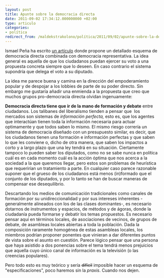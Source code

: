 ```yaml
---
layout: post
title: Apunte sobre la democracia directa
date: 2011-09-02 17:34:12.000000000 +02:00
type: articulo
categories:
- política
redirect_from: /maldekstrakolono/política/2011/09/02/apunte-sobre-la-democracia-directa.html
---
```

<p>Ismael Peña ha escrito <a href="http://ictlogy.net/20110831-a-hybrid-model-of-direct-representative-democracy/">un artículo</a> donde propone un detallado esquema de democracia directa combinada con democracia representativa. La idea general es aquella de que los ciudadanos puedan ejercer su voto a una propuesta concreta siempre que lo deseen. En caso contrario el sistema supondría que delega el voto a su diputado.</p>
<p>La idea me parece buena y camina en la dirección del empoderamiento popular y de despojar a los lobbies de parte de su poder directo. Sin embargo me gustaría añadir una enmienda a la propuesta que creo que muchos grupos pro-democracia directa olvidan ingenuamente:</p>
<p><strong>Democracia directa tiene que ir de la mano de formación y debate</strong> entre ciudadanos. Los talibanes del liberalismo tienden a pensar que  los mercados son sistemas de <em>información perfecta, </em>esto es, que los agentes que interactúan tienen toda la información necesaria para actuar optimamente y que todos saben lo mismo<em>. </em>El mismo riesgo correría un sistema de democracia diseñado con un presupuesto similar, es decir, que los ciudadanos tienen una formación e información perfectas y que saben lo que les conviene o, dicho de otra manera, que saben los impactos a corto y a largo plazo que una ley tendrá en su situación. Ciertamente tampoco lo pueden saber los diputados, como no se sabe nunca en política cuál es en cada momento cuál es la acción óptima que nos acerca a la sociedad a la que queremos llegar, pero estos son problemas de heurística que requerirían un tratamiento a parte. En cualquier caso parece razonable suponer que el grueso de los ciudadanos está menos (in)formado que el conjunto de los diputados, y por lo tanto se han de buscar maneras de compensar ese desequilibrio.</p>
<p>Descartando los medios de comunicación tradicionales como canales de formación por su unidireccionalidad y por sus intereses inherentes -generalmente alineados con los de las clases dominantes-, es necesario dotarnos de instrumentos y espacios, de métodos y de ágoras, donde la ciudadanía pueda formarse y debatir los temas propuestos. Es necesario pensar aquí en términos locales, de asociaciones de vecinos, de grupos de debate, de asambleas locales abiertas a toda la población. Dada la composición raramente homogénea de estas asambleas locales, los miembros podrían proponer ponentes que vinieran a dar diferentes puntos de vista sobre el asunto en cuestión. Parece lógico pensar que una persona que haya asistido a dos ponencias sobre el tema tendrá menos prejuicios que aquella cuyo único canal de información es la televisión (o las creencias populares).</p>
<p>Pero todo esto es muy teórico y sería <del>difícil</del> imposible hacer un esquema de "especificaciones", poco haremos sin la <em>praxis</em>. Cuando nos dejen.</p>
